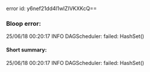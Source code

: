 error id: y6nef21dd4l1wIZIVKXKcQ==
### Bloop error:

25/06/18 00:20:17 INFO DAGScheduler: failed: HashSet()
#### Short summary: 

25/06/18 00:20:17 INFO DAGScheduler: failed: HashSet()
